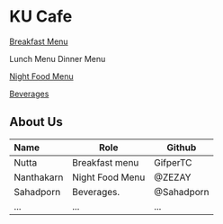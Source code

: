 # KU Cafe

[Breakfast Menu](Menu.md/##breakfast-menu)

Lunch Menu
Dinner Menu

[Night Food Menu](Menu.md#Night-Food-menu)

[Beverages](Menu.md#Beverages)


## About Us

| Name      | Role      | Github   |
|:----------|-----------|----------|
| Nutta     | Breakfast menu | GifperTC |
| Nanthakarn | Night Food Menu | @ZEZAY     |
| Sahadporn  | Beverages.      | @Sahadporn |
| ...        | ...             | ...        |

